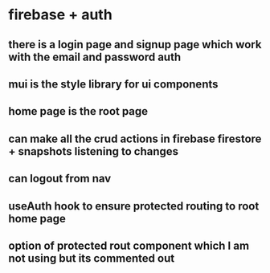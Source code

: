 # firebase + auth

## there is a login page and signup page which work with the email and password auth

## mui is the style library for ui components

## home page is the root page

## can make all the crud actions in firebase firestore + snapshots listening to changes

## can logout from nav

## useAuth hook to ensure protected routing to root home page

## option of protected rout component which I am not using but its commented out

